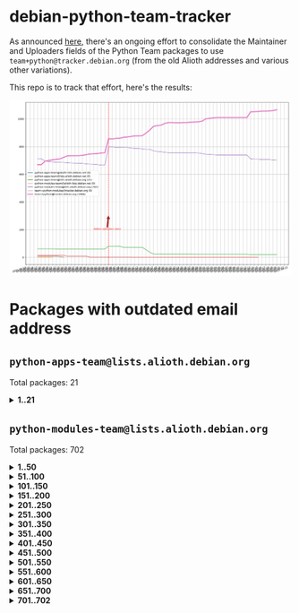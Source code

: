 # debian-python-team-tracker



As announced [here](https://lists.debian.org/debian-python/2021/08/msg00006.html), there's an ongoing effort to consolidate the Maintainer and Uploaders fields of the Python Team packages to use `team+python@tracker.debian.org` (from the old Alioth addresses and various other variations).



This repo is to track that effort, here's the results:



![Python team emails](images/python_team_emails.svg)


# Packages with outdated email address

## `python-apps-team@lists.alioth.debian.org`
Total packages: 21
<details>
<summary><b>1..21</b></summary>


| # | Package | Version |
| --- | --- | --- |
| 1 | [archmage](https://tracker.debian.org/archmage) | 1:0.4.2.1-1 |
| 2 | [ctop](https://tracker.debian.org/ctop) | 1.0.0-2.1 |
| 3 | [cython](https://tracker.debian.org/cython) | 0.29.14-1 |
| 4 | [db2twitter](https://tracker.debian.org/db2twitter) | 0.6-1.1 |
| 5 | [dodgy](https://tracker.debian.org/dodgy) | 0.1.9-3 |
| 6 | [etm](https://tracker.debian.org/etm) | 3.2.30-1.1 |
| 7 | [firmware-microbit-micropython](https://tracker.debian.org/firmware-microbit-micropython) | 1.0.1-2 |
| 8 | [flatlatex](https://tracker.debian.org/flatlatex) | 0.8-1.1 |
| 9 | [freealchemist](https://tracker.debian.org/freealchemist) | 0.5-1.1 |
| 10 | [kanboard-cli](https://tracker.debian.org/kanboard-cli) | 0.0.2-1.1 |
| 11 | [lightyears](https://tracker.debian.org/lightyears) | 1.4-2 |
| 12 | [muttdown](https://tracker.debian.org/muttdown) | 0.3.4-1 |
| 13 | [pelican](https://tracker.debian.org/pelican) | 4.0.1+dfsg-1.1 |
| 14 | [pipenv](https://tracker.debian.org/pipenv) | 11.9.0-1.1 |
| 15 | [prospector](https://tracker.debian.org/prospector) | 1.1.7-2 |
| 16 | [pybik](https://tracker.debian.org/pybik) | 3.0-3.1 |
| 17 | [retweet](https://tracker.debian.org/retweet) | 0.10-1.1 |
| 18 | [sen](https://tracker.debian.org/sen) | 0.6.1-0.1 |
| 19 | [sinntp](https://tracker.debian.org/sinntp) | 1.6-1.2 |
| 20 | [smem](https://tracker.debian.org/smem) | 1.5-1.1 |
| 21 | [voltron](https://tracker.debian.org/voltron) | 0.1.7+git20200109-1.1 |
</details>

## `python-modules-team@lists.alioth.debian.org`
Total packages: 702
<details>
<summary><b>1..50</b></summary>


| # | Package | Version |
| --- | --- | --- |
| 1 | [anorack](https://tracker.debian.org/anorack) | 0.2.7-1 |
| 2 | [anosql](https://tracker.debian.org/anosql) | 1.0.1-1 |
| 3 | [appdirs](https://tracker.debian.org/appdirs) | 1.4.4-1 |
| 4 | [asn1crypto](https://tracker.debian.org/asn1crypto) | 1.4.0-1 |
| 5 | [astral](https://tracker.debian.org/astral) | 1.6.1-2 |
| 6 | [authres](https://tracker.debian.org/authres) | 1.2.0-2 |
| 7 | [automat](https://tracker.debian.org/automat) | 20.2.0-1 |
| 8 | [azure-cosmos-table-python](https://tracker.debian.org/azure-cosmos-table-python) | 1.0.5+git20191025-5 |
| 9 | [babelfish](https://tracker.debian.org/babelfish) | 0.5.4-3 |
| 10 | [bdist-nsi](https://tracker.debian.org/bdist-nsi) | 0.1.5-2 |
| 11 | [behave](https://tracker.debian.org/behave) | 1.2.6-3 |
| 12 | [bernhard](https://tracker.debian.org/bernhard) | 0.2.6-2 |
| 13 | [betamax](https://tracker.debian.org/betamax) | 0.8.1-2 |
| 14 | [bibtexparser](https://tracker.debian.org/bibtexparser) | 1.1.0+ds-3 |
| 15 | [binaryornot](https://tracker.debian.org/binaryornot) | 0.4.4+dfsg-4 |
| 16 | [bitstruct](https://tracker.debian.org/bitstruct) | 8.9.0-1 |
| 17 | [blessings](https://tracker.debian.org/blessings) | 1.6-3 |
| 18 | [blinker](https://tracker.debian.org/blinker) | 1.4+dfsg1-0.3 |
| 19 | [case](https://tracker.debian.org/case) | 1.5.3+dfsg-3 |
| 20 | [celery-batches](https://tracker.debian.org/celery-batches) | 0.2-2 |
| 21 | [celery-haystack](https://tracker.debian.org/celery-haystack) | 0.10-4 |
| 22 | [cerealizer](https://tracker.debian.org/cerealizer) | 0.8.1-3 |
| 23 | [chardet](https://tracker.debian.org/chardet) | 4.0.0-1 |
| 24 | [chargebee-python](https://tracker.debian.org/chargebee-python) | 1.6.6-1 |
| 25 | [chargebee2-python](https://tracker.debian.org/chargebee2-python) | 2.7.3-1 |
| 26 | [circuits](https://tracker.debian.org/circuits) | 3.1.0+ds1-2 |
| 27 | [codicefiscale](https://tracker.debian.org/codicefiscale) | 0.9+ds0-2 |
| 28 | [colorclass](https://tracker.debian.org/colorclass) | 2.2.0-2.1 |
| 29 | [colorspacious](https://tracker.debian.org/colorspacious) | 1.1.2-2 |
| 30 | [commonmark](https://tracker.debian.org/commonmark) | 0.9.1-3 |
| 31 | [constantly](https://tracker.debian.org/constantly) | 15.1.0-2 |
| 32 | [contextlib2](https://tracker.debian.org/contextlib2) | 0.6.0.post1-1 |
| 33 | [cookiecutter](https://tracker.debian.org/cookiecutter) | 1.6.0-4 |
| 34 | [coreapi](https://tracker.debian.org/coreapi) | 2.3.3-4 |
| 35 | [coreschema](https://tracker.debian.org/coreschema) | 0.0.4-3 |
| 36 | [cov-core](https://tracker.debian.org/cov-core) | 1.15.0-3 |
| 37 | [cppy](https://tracker.debian.org/cppy) | 1.1.0-2 |
| 38 | [cram](https://tracker.debian.org/cram) | 0.7-4 |
| 39 | [cssutils](https://tracker.debian.org/cssutils) | 1.0.2-3 |
| 40 | [d2to1](https://tracker.debian.org/d2to1) | 0.2.12-2 |
| 41 | [deap](https://tracker.debian.org/deap) | 1.3.1-2 |
| 42 | [debiancontributors](https://tracker.debian.org/debiancontributors) | 0.7.8-2 |
| 43 | [devpi-common](https://tracker.debian.org/devpi-common) | 3.2.2-1.1 |
| 44 | [django-ajax-selects](https://tracker.debian.org/django-ajax-selects) | 1.7.0-3 |
| 45 | [django-anymail](https://tracker.debian.org/django-anymail) | 7.1.0-1 |
| 46 | [django-bitfield](https://tracker.debian.org/django-bitfield) | 1.9.6-2 |
| 47 | [django-countries](https://tracker.debian.org/django-countries) | 6.0-1 |
| 48 | [django-dirtyfields](https://tracker.debian.org/django-dirtyfields) | 1.3.1-2 |
| 49 | [django-downloadview](https://tracker.debian.org/django-downloadview) | 2.1.1-1 |
| 50 | [django-environ](https://tracker.debian.org/django-environ) | 0.4.4-2 |
</details>
<details>
<summary><b>51..100</b></summary>

| # | Package | Version |
| --- | --- | --- |
| 51 | [django-filter](https://tracker.debian.org/django-filter) | 2.4.0-1 |
| 52 | [django-hvad](https://tracker.debian.org/django-hvad) | 1.8.0-1.1 |
| 53 | [django-impersonate](https://tracker.debian.org/django-impersonate) | 1.5-1 |
| 54 | [django-js-reverse](https://tracker.debian.org/django-js-reverse) | 0.7.3-1.1 |
| 55 | [django-macaddress](https://tracker.debian.org/django-macaddress) | 1.5.0-2 |
| 56 | [django-markupfield](https://tracker.debian.org/django-markupfield) | 2.0.0-1 |
| 57 | [django-memoize](https://tracker.debian.org/django-memoize) | 2.2.0+dfsg-1 |
| 58 | [django-nose](https://tracker.debian.org/django-nose) | 1.4.6-2.1 |
| 59 | [django-notification](https://tracker.debian.org/django-notification) | 1.2.0-3 |
| 60 | [django-organizations](https://tracker.debian.org/django-organizations) | 1.1.2-1 |
| 61 | [django-pagination](https://tracker.debian.org/django-pagination) | 1.0.7-4 |
| 62 | [django-paintstore](https://tracker.debian.org/django-paintstore) | 0.2-4 |
| 63 | [django-picklefield](https://tracker.debian.org/django-picklefield) | 3.0.1-1 |
| 64 | [django-pipeline](https://tracker.debian.org/django-pipeline) | 1.6.14-3 |
| 65 | [django-q](https://tracker.debian.org/django-q) | 1.2.1-1 |
| 66 | [django-recurrence](https://tracker.debian.org/django-recurrence) | 1.10.3-1 |
| 67 | [django-redis-sessions](https://tracker.debian.org/django-redis-sessions) | 0.6.1-2 |
| 68 | [django-simple-redis-admin](https://tracker.debian.org/django-simple-redis-admin) | 1.4.0-2 |
| 69 | [django-stronghold](https://tracker.debian.org/django-stronghold) | 0.3.0+debian-2 |
| 70 | [django-webpack-loader](https://tracker.debian.org/django-webpack-loader) | 0.6.0-2 |
| 71 | [django-websocket-redis](https://tracker.debian.org/django-websocket-redis) | 0.4.7-2 |
| 72 | [django-wkhtmltopdf](https://tracker.debian.org/django-wkhtmltopdf) | 3.3.0-1 |
| 73 | [django-xmlrpc](https://tracker.debian.org/django-xmlrpc) | 0.1.8-2 |
| 74 | [djangorestframework-api-key](https://tracker.debian.org/djangorestframework-api-key) | 2.0.0-2 |
| 75 | [djangorestframework-filters](https://tracker.debian.org/djangorestframework-filters) | 1.0.0.dev0-1 |
| 76 | [dkimpy](https://tracker.debian.org/dkimpy) | 1.0.5-1 |
| 77 | [dnsdiag](https://tracker.debian.org/dnsdiag) | 1.7.0-1 |
| 78 | [dnspython](https://tracker.debian.org/dnspython) | 2.0.0-1 |
| 79 | [dockerpty](https://tracker.debian.org/dockerpty) | 0.4.1-2 |
| 80 | [dominate](https://tracker.debian.org/dominate) | 2.3.1-2 |
| 81 | [doublex](https://tracker.debian.org/doublex) | 1.9.2-1 |
| 82 | [drf-generators](https://tracker.debian.org/drf-generators) | 0.5.0-1 |
| 83 | [easyprocess](https://tracker.debian.org/easyprocess) | 0.2.5-2 |
| 84 | [elasticsearch-curator](https://tracker.debian.org/elasticsearch-curator) | 5.8.1-1 |
| 85 | [entrypoints](https://tracker.debian.org/entrypoints) | 0.3-3 |
| 86 | [enum34](https://tracker.debian.org/enum34) | 1.1.6-4 |
| 87 | [enzyme](https://tracker.debian.org/enzyme) | 0.4.1-2 |
| 88 | [exam](https://tracker.debian.org/exam) | 0.10.5-3 |
| 89 | [factory-boy](https://tracker.debian.org/factory-boy) | 2.11.1-3 |
| 90 | [faker](https://tracker.debian.org/faker) | 0.9.3-0.1 |
| 91 | [fakesleep](https://tracker.debian.org/fakesleep) | 0.1-2 |
| 92 | [fastchunking](https://tracker.debian.org/fastchunking) | 0.0.3-2 |
| 93 | [feedgenerator](https://tracker.debian.org/feedgenerator) | 1.9-2 |
| 94 | [flake8-polyfill](https://tracker.debian.org/flake8-polyfill) | 1.0.2-2 |
| 95 | [flask-api](https://tracker.debian.org/flask-api) | 1.1+dfsg-1.1 |
| 96 | [flask-assets](https://tracker.debian.org/flask-assets) | 2.0-1 |
| 97 | [flask-babelex](https://tracker.debian.org/flask-babelex) | 0.9.4-1 |
| 98 | [flask-bcrypt](https://tracker.debian.org/flask-bcrypt) | 0.7.1-2 |
| 99 | [flask-compress](https://tracker.debian.org/flask-compress) | 1.4.0-3 |
| 100 | [flask-gravatar](https://tracker.debian.org/flask-gravatar) | 0.4.2-2 |
</details>
<details>
<summary><b>101..150</b></summary>

| # | Package | Version |
| --- | --- | --- |
| 101 | [flask-htmlmin](https://tracker.debian.org/flask-htmlmin) | 1.3.2-2 |
| 102 | [flask-ldapconn](https://tracker.debian.org/flask-ldapconn) | 0.7.2-1.1 |
| 103 | [flask-limiter](https://tracker.debian.org/flask-limiter) | 1.0.1-2 |
| 104 | [flask-login](https://tracker.debian.org/flask-login) | 0.5.0-1 |
| 105 | [flask-mail](https://tracker.debian.org/flask-mail) | 0.9.1+dfsg1-1.1 |
| 106 | [flask-mongoengine](https://tracker.debian.org/flask-mongoengine) | 0.9.3-4 |
| 107 | [flask-multistatic](https://tracker.debian.org/flask-multistatic) | 1.0-2 |
| 108 | [flask-paranoid](https://tracker.debian.org/flask-paranoid) | 0.2.0-3.1 |
| 109 | [flask-script](https://tracker.debian.org/flask-script) | 2.0.6-2 |
| 110 | [flask-silk](https://tracker.debian.org/flask-silk) | 0.2-18 |
| 111 | [flask-wtf](https://tracker.debian.org/flask-wtf) | 0.14.3-1 |
| 112 | [flufl.bounce](https://tracker.debian.org/flufl.bounce) | 3.0.1-1 |
| 113 | [flufl.enum](https://tracker.debian.org/flufl.enum) | 4.1.1-3 |
| 114 | [flufl.i18n](https://tracker.debian.org/flufl.i18n) | 3.0.1-1 |
| 115 | [flufl.lock](https://tracker.debian.org/flufl.lock) | 5.0.1-1 |
| 116 | [flufl.password](https://tracker.debian.org/flufl.password) | 1.3-3 |
| 117 | [flufl.testing](https://tracker.debian.org/flufl.testing) | 0.7-2 |
| 118 | [gerritlib](https://tracker.debian.org/gerritlib) | 0.8.0-2 |
| 119 | [gmplot](https://tracker.debian.org/gmplot) | 1.2.0-2 |
| 120 | [gpxpy](https://tracker.debian.org/gpxpy) | 1.4.2-1 |
| 121 | [gtextfsm](https://tracker.debian.org/gtextfsm) | 1.1.0-2 |
| 122 | [gtts](https://tracker.debian.org/gtts) | 2.0.3-1 |
| 123 | [gtts-token](https://tracker.debian.org/gtts-token) | 1.1.3-1 |
| 124 | [guzzle-sphinx-theme](https://tracker.debian.org/guzzle-sphinx-theme) | 0.7.11-5 |
| 125 | [hachoir](https://tracker.debian.org/hachoir) | 3.1.0+dfsg-3 |
| 126 | [haproxy-log-analysis](https://tracker.debian.org/haproxy-log-analysis) | 2.0~b0-2 |
| 127 | [heapdict](https://tracker.debian.org/heapdict) | 1.0.1-1 |
| 128 | [hiro](https://tracker.debian.org/hiro) | 0.5-2 |
| 129 | [httpx](https://tracker.debian.org/httpx) | 0.16.1-1 |
| 130 | [hypothesis-auto](https://tracker.debian.org/hypothesis-auto) | 1.1.4-2 |
| 131 | [importmagic](https://tracker.debian.org/importmagic) | 0.1.7-2 |
| 132 | [inflection](https://tracker.debian.org/inflection) | 0.3.1-2 |
| 133 | [isodate](https://tracker.debian.org/isodate) | 0.6.0-2 |
| 134 | [itypes](https://tracker.debian.org/itypes) | 1.1.0-4 |
| 135 | [jaraco.itertools](https://tracker.debian.org/jaraco.itertools) | 2.0.1-4 |
| 136 | [javaproperties](https://tracker.debian.org/javaproperties) | 0.7.0-1 |
| 137 | [jinja2-time](https://tracker.debian.org/jinja2-time) | 0.2.0-2 |
| 138 | [jpy](https://tracker.debian.org/jpy) | 0.9.0-3 |
| 139 | [jpylyzer](https://tracker.debian.org/jpylyzer) | 2.0.0-3 |
| 140 | [json-tricks](https://tracker.debian.org/json-tricks) | 3.11.0-2 |
| 141 | [jsonhyperschema-codec](https://tracker.debian.org/jsonhyperschema-codec) | 1.0.3-2 |
| 142 | [jsonpickle](https://tracker.debian.org/jsonpickle) | 1.2-1 |
| 143 | [junos-eznc](https://tracker.debian.org/junos-eznc) | 2.1.7-3 |
| 144 | [jupyter-sphinx-theme](https://tracker.debian.org/jupyter-sphinx-theme) | 0.0.6+ds1-10 |
| 145 | [kitchen](https://tracker.debian.org/kitchen) | 1.2.6-2 |
| 146 | [kivy](https://tracker.debian.org/kivy) | 1.11.0-2 |
| 147 | [lazr.delegates](https://tracker.debian.org/lazr.delegates) | 2.0.3-2 |
| 148 | [lazr.smtptest](https://tracker.debian.org/lazr.smtptest) | 2.0.3-2 |
| 149 | [lexicon](https://tracker.debian.org/lexicon) | 3.3.17-1 |
| 150 | [libthumbor](https://tracker.debian.org/libthumbor) | 1.3.3-2 |
</details>
<details>
<summary><b>151..200</b></summary>

| # | Package | Version |
| --- | --- | --- |
| 151 | [logilab-constraint](https://tracker.debian.org/logilab-constraint) | 0.6.0-2 |
| 152 | [mako](https://tracker.debian.org/mako) | 1.1.3+ds1-2 |
| 153 | [manuel](https://tracker.debian.org/manuel) | 1.10.1-2 |
| 154 | [markupsafe](https://tracker.debian.org/markupsafe) | 1.1.1-1 |
| 155 | [mercurial-extension-utils](https://tracker.debian.org/mercurial-extension-utils) | 1.5.1-1 |
| 156 | [mercurial-extension-utils](https://tracker.debian.org/mercurial-extension-utils) | 1.5.1-3 |
| 157 | [mercurial-keyring](https://tracker.debian.org/mercurial-keyring) | 1.3.1-3 |
| 158 | [microsoft-authentication-extensions-for-python](https://tracker.debian.org/microsoft-authentication-extensions-for-python) | 0.3.0-1 |
| 159 | [milksnake](https://tracker.debian.org/milksnake) | 0.1.5-1 |
| 160 | [mimerender](https://tracker.debian.org/mimerender) | 0.6.0-2 |
| 161 | [mmllib](https://tracker.debian.org/mmllib) | 0.3.0.post1-2 |
| 162 | [mockldap](https://tracker.debian.org/mockldap) | 0.3.0-4 |
| 163 | [modernize](https://tracker.debian.org/modernize) | 0.7-2 |
| 164 | [moksha.common](https://tracker.debian.org/moksha.common) | 1.2.5-4 |
| 165 | [more-itertools](https://tracker.debian.org/more-itertools) | 4.2.0-3 |
| 166 | [mrtparse](https://tracker.debian.org/mrtparse) | 1.6-2 |
| 167 | [musicbrainzngs](https://tracker.debian.org/musicbrainzngs) | 0.7.1-2 |
| 168 | [mutagen](https://tracker.debian.org/mutagen) | 1.45.1-2 |
| 169 | [mwic](https://tracker.debian.org/mwic) | 0.7.8-1 |
| 170 | [mysql-connector-python](https://tracker.debian.org/mysql-connector-python) | 8.0.15-2 |
| 171 | [nb2plots](https://tracker.debian.org/nb2plots) | 0.6-2 |
| 172 | [netifaces](https://tracker.debian.org/netifaces) | 0.10.9-0.2 |
| 173 | [netmiko](https://tracker.debian.org/netmiko) | 2.4.2-1 |
| 174 | [networkx](https://tracker.debian.org/networkx) | 2.5+ds-2 |
| 175 | [nose](https://tracker.debian.org/nose) | 1.3.7-6 |
| 176 | [nose](https://tracker.debian.org/nose) | 1.3.7-7 |
| 177 | [nose2](https://tracker.debian.org/nose2) | 0.9.2-1 |
| 178 | [nose2-cov](https://tracker.debian.org/nose2-cov) | 1.0a4-3 |
| 179 | [ntplib](https://tracker.debian.org/ntplib) | 0.3.3-2 |
| 180 | [numpy-stl](https://tracker.debian.org/numpy-stl) | 2.9.0-1 |
| 181 | [numpydoc](https://tracker.debian.org/numpydoc) | 1.1.0-3 |
| 182 | [obsub](https://tracker.debian.org/obsub) | 0.2-4 |
| 183 | [okasha](https://tracker.debian.org/okasha) | 0.2.4-4 |
| 184 | [overpass](https://tracker.debian.org/overpass) | 0.7-1 |
| 185 | [pastescript](https://tracker.debian.org/pastescript) | 2.0.2-4 |
| 186 | [pcapy](https://tracker.debian.org/pcapy) | 0.11.4-2 |
| 187 | [pdfkit](https://tracker.debian.org/pdfkit) | 0.6.1-2 |
| 188 | [pep8](https://tracker.debian.org/pep8) | 1.7.1-9 |
| 189 | [pep8-naming](https://tracker.debian.org/pep8-naming) | 0.10.0-1 |
| 190 | [pg8000](https://tracker.debian.org/pg8000) | 1.10.6-2 |
| 191 | [pidcat](https://tracker.debian.org/pidcat) | 2.1.0-4 |
| 192 | [pilkit](https://tracker.debian.org/pilkit) | 2.0-3 |
| 193 | [plastex](https://tracker.debian.org/plastex) | 2.1-2 |
| 194 | [ply](https://tracker.debian.org/ply) | 3.11-4 |
| 195 | [portio](https://tracker.debian.org/portio) | 0.5-4 |
| 196 | [postgresfixture](https://tracker.debian.org/postgresfixture) | 0.4.2-1 |
| 197 | [power](https://tracker.debian.org/power) | 1.4+dfsg-4 |
| 198 | [pprintpp](https://tracker.debian.org/pprintpp) | 0.4.0-2 |
| 199 | [preggy](https://tracker.debian.org/preggy) | 1.4.4-1 |
| 200 | [prettytable](https://tracker.debian.org/prettytable) | 0.7.2-5 |
</details>
<details>
<summary><b>201..250</b></summary>

| # | Package | Version |
| --- | --- | --- |
| 201 | [proxmoxer](https://tracker.debian.org/proxmoxer) | 1.0.3-2 |
| 202 | [ptable](https://tracker.debian.org/ptable) | 0.9.2-2 |
| 203 | [py-macaroon-bakery](https://tracker.debian.org/py-macaroon-bakery) | 1.3.1-1 |
| 204 | [py-radix](https://tracker.debian.org/py-radix) | 0.10.0-3 |
| 205 | [py3dns](https://tracker.debian.org/py3dns) | 3.2.1-1 |
| 206 | [pyasn1](https://tracker.debian.org/pyasn1) | 0.4.8-1 |
| 207 | [pybindgen](https://tracker.debian.org/pybindgen) | 0.20.0+dfsg1-2 |
| 208 | [pycairo](https://tracker.debian.org/pycairo) | 1.16.2-3 |
| 209 | [pycairo](https://tracker.debian.org/pycairo) | 1.16.2-4 |
| 210 | [pycallgraph](https://tracker.debian.org/pycallgraph) | 1.1.3-1.2 |
| 211 | [pycares](https://tracker.debian.org/pycares) | 3.1.1-1 |
| 212 | [pycifrw](https://tracker.debian.org/pycifrw) | 4.4-2 |
| 213 | [pyclamd](https://tracker.debian.org/pyclamd) | 0.4.0-2 |
| 214 | [pycodestyle](https://tracker.debian.org/pycodestyle) | 2.6.0-1 |
| 215 | [pycparser](https://tracker.debian.org/pycparser) | 2.20-3 |
| 216 | [pycryptodome](https://tracker.debian.org/pycryptodome) | 3.9.7+dfsg1-1 |
| 217 | [pycxx](https://tracker.debian.org/pycxx) | 7.1.4-0.1 |
| 218 | [pydbus](https://tracker.debian.org/pydbus) | 0.6.0-4 |
| 219 | [pydenticon](https://tracker.debian.org/pydenticon) | 0.3.1-2 |
| 220 | [pydispatcher](https://tracker.debian.org/pydispatcher) | 2.0.5-2 |
| 221 | [pydle](https://tracker.debian.org/pydle) | 0.9.4-2 |
| 222 | [pyeapi](https://tracker.debian.org/pyeapi) | 0.8.1-2 |
| 223 | [pyee](https://tracker.debian.org/pyee) | 7.0.2-1 |
| 224 | [pyenchant](https://tracker.debian.org/pyenchant) | 3.2.0-1 |
| 225 | [pyfg](https://tracker.debian.org/pyfg) | 0.50-2 |
| 226 | [pyfiglet](https://tracker.debian.org/pyfiglet) | 0.8.0+dfsg-1 |
| 227 | [pyfribidi](https://tracker.debian.org/pyfribidi) | 0.12.0+repack-7 |
| 228 | [pygame](https://tracker.debian.org/pygame) | 1.9.6+dfsg-2 |
| 229 | [pygeoif](https://tracker.debian.org/pygeoif) | 0.7-2 |
| 230 | [pygithub](https://tracker.debian.org/pygithub) | 1.43.7-1 |
| 231 | [pygments](https://tracker.debian.org/pygments) | 2.3.1+dfsg-3 |
| 232 | [pygtail](https://tracker.debian.org/pygtail) | 0.6.1-2 |
| 233 | [pygtkspellcheck](https://tracker.debian.org/pygtkspellcheck) | 4.0.5-2 |
| 234 | [pyhamcrest](https://tracker.debian.org/pyhamcrest) | 1.9.0-3 |
| 235 | [pyinotify](https://tracker.debian.org/pyinotify) | 0.9.6-1.3 |
| 236 | [pyiosxr](https://tracker.debian.org/pyiosxr) | 0.52-1.1 |
| 237 | [pyjavaproperties](https://tracker.debian.org/pyjavaproperties) | 0.7-2 |
| 238 | [pyjokes](https://tracker.debian.org/pyjokes) | 0.5.0-3 |
| 239 | [pykcs11](https://tracker.debian.org/pykcs11) | 1.5.10-1 |
| 240 | [pylama](https://tracker.debian.org/pylama) | 7.4.3-3 |
| 241 | [pylibmc](https://tracker.debian.org/pylibmc) | 1.5.2-3 |
| 242 | [pylint-celery](https://tracker.debian.org/pylint-celery) | 0.3-5 |
| 243 | [pylint-common](https://tracker.debian.org/pylint-common) | 0.2.5-4 |
| 244 | [pylint-django](https://tracker.debian.org/pylint-django) | 2.0.13-1 |
| 245 | [pylint-flask](https://tracker.debian.org/pylint-flask) | 0.5-4 |
| 246 | [pylint-plugin-utils](https://tracker.debian.org/pylint-plugin-utils) | 0.6-1 |
| 247 | [pymacs](https://tracker.debian.org/pymacs) | 0.25-3 |
| 248 | [pymilter](https://tracker.debian.org/pymilter) | 1.0.4-2 |
| 249 | [pymodbus](https://tracker.debian.org/pymodbus) | 2.1.0+dfsg-2 |
| 250 | [pymssql](https://tracker.debian.org/pymssql) | 2.1.4+dfsg-3 |
</details>
<details>
<summary><b>251..300</b></summary>

| # | Package | Version |
| --- | --- | --- |
| 251 | [pymupdf](https://tracker.debian.org/pymupdf) | 1.17.4+ds1-2 |
| 252 | [pynag](https://tracker.debian.org/pynag) | 1.1.2+dfsg-2 |
| 253 | [pynliner](https://tracker.debian.org/pynliner) | 0.8.0-2 |
| 254 | [pyopengl](https://tracker.debian.org/pyopengl) | 3.1.5+dfsg-1 |
| 255 | [pypandoc](https://tracker.debian.org/pypandoc) | 1.5+ds0-1 |
| 256 | [pyparsing](https://tracker.debian.org/pyparsing) | 2.4.7-1 |
| 257 | [pyphen](https://tracker.debian.org/pyphen) | 0.9.5-3 |
| 258 | [pyprind](https://tracker.debian.org/pyprind) | 2.11.2-2 |
| 259 | [pyquery](https://tracker.debian.org/pyquery) | 1.2.9-4 |
| 260 | [pyrad](https://tracker.debian.org/pyrad) | 2.1-2 |
| 261 | [pyrsistent](https://tracker.debian.org/pyrsistent) | 0.15.5-1 |
| 262 | [pysendfile](https://tracker.debian.org/pysendfile) | 2.0.1-3 |
| 263 | [pysimplesoap](https://tracker.debian.org/pysimplesoap) | 1.16.2-3 |
| 264 | [pysmi](https://tracker.debian.org/pysmi) | 0.3.2-2 |
| 265 | [pysodium](https://tracker.debian.org/pysodium) | 0.7.0-2 |
| 266 | [pyspf](https://tracker.debian.org/pyspf) | 2.0.14-2 |
| 267 | [pysrt](https://tracker.debian.org/pysrt) | 1.0.1-2 |
| 268 | [pyssim](https://tracker.debian.org/pyssim) | 0.2-2 |
| 269 | [pystemd](https://tracker.debian.org/pystemd) | 0.7.0-4 |
| 270 | [pysubnettree](https://tracker.debian.org/pysubnettree) | 0.33-1 |
| 271 | [pytaglib](https://tracker.debian.org/pytaglib) | 0.3.6+dfsg-2 |
| 272 | [pytds](https://tracker.debian.org/pytds) | 1.10.0-1 |
| 273 | [pytest-arraydiff](https://tracker.debian.org/pytest-arraydiff) | 0.3-1 |
| 274 | [pytest-bdd](https://tracker.debian.org/pytest-bdd) | 3.2.1-1 |
| 275 | [pytest-cookies](https://tracker.debian.org/pytest-cookies) | 0.4.0-1 |
| 276 | [pytest-django](https://tracker.debian.org/pytest-django) | 3.5.1-1 |
| 277 | [pytest-expect](https://tracker.debian.org/pytest-expect) | 1.1.0-2 |
| 278 | [pytest-forked](https://tracker.debian.org/pytest-forked) | 1.3.0-1 |
| 279 | [pytest-helpers-namespace](https://tracker.debian.org/pytest-helpers-namespace) | 2019.1.8-1 |
| 280 | [pytest-httpbin](https://tracker.debian.org/pytest-httpbin) | 1.0.0-2 |
| 281 | [pytest-instafail](https://tracker.debian.org/pytest-instafail) | 0.4.2-1 |
| 282 | [pytest-remotedata](https://tracker.debian.org/pytest-remotedata) | 0.3.2-1 |
| 283 | [pytest-runner](https://tracker.debian.org/pytest-runner) | 2.11.1-1.2 |
| 284 | [pytest-sugar](https://tracker.debian.org/pytest-sugar) | 0.9.4-1 |
| 285 | [pytest-tornado](https://tracker.debian.org/pytest-tornado) | 0.8.1-1 |
| 286 | [pytest-vcr](https://tracker.debian.org/pytest-vcr) | 1.0.2-2 |
| 287 | [pytest-xvfb](https://tracker.debian.org/pytest-xvfb) | 1.2.0-1 |
| 288 | [python-activipy](https://tracker.debian.org/python-activipy) | 0.1-7 |
| 289 | [python-adal](https://tracker.debian.org/python-adal) | 1.2.2-1 |
| 290 | [python-agate](https://tracker.debian.org/python-agate) | 1.6.1-1 |
| 291 | [python-agate-excel](https://tracker.debian.org/python-agate-excel) | 0.2.3-1 |
| 292 | [python-aiohttp-security](https://tracker.debian.org/python-aiohttp-security) | 0.4.0-2 |
| 293 | [python-aiohttp-session](https://tracker.debian.org/python-aiohttp-session) | 2.9.0-2 |
| 294 | [python-aioinflux](https://tracker.debian.org/python-aioinflux) | 0.9.0-2 |
| 295 | [python-aiomeasures](https://tracker.debian.org/python-aiomeasures) | 0.5.14-3 |
| 296 | [python-amqplib](https://tracker.debian.org/python-amqplib) | 1.0.2-2 |
| 297 | [python-anyjson](https://tracker.debian.org/python-anyjson) | 0.3.3-2 |
| 298 | [python-apptools](https://tracker.debian.org/python-apptools) | 4.5.0-1.1 |
| 299 | [python-aptly](https://tracker.debian.org/python-aptly) | 0.12.10-2 |
| 300 | [python-args](https://tracker.debian.org/python-args) | 0.1.0-3 |
</details>
<details>
<summary><b>301..350</b></summary>

| # | Package | Version |
| --- | --- | --- |
| 301 | [python-arpy](https://tracker.debian.org/python-arpy) | 1.1.1-4 |
| 302 | [python-astor](https://tracker.debian.org/python-astor) | 0.8.1-1 |
| 303 | [python-async-timeout](https://tracker.debian.org/python-async-timeout) | 3.0.1-1.1 |
| 304 | [python-azure-devtools](https://tracker.debian.org/python-azure-devtools) | 1.2.0-1 |
| 305 | [python-base58](https://tracker.debian.org/python-base58) | 1.0.3-1.1 |
| 306 | [python-bcdoc](https://tracker.debian.org/python-bcdoc) | 0.16.0-2 |
| 307 | [python-bioblend](https://tracker.debian.org/python-bioblend) | 0.7.0-3 |
| 308 | [python-bitbucket-api](https://tracker.debian.org/python-bitbucket-api) | 0.5.0-3 |
| 309 | [python-box](https://tracker.debian.org/python-box) | 3.4.6-2 |
| 310 | [python-btrees](https://tracker.debian.org/python-btrees) | 4.3.1-2 |
| 311 | [python-cachecontrol](https://tracker.debian.org/python-cachecontrol) | 0.12.6-1 |
| 312 | [python-can](https://tracker.debian.org/python-can) | 3.3.2.final~github-2 |
| 313 | [python-cement](https://tracker.debian.org/python-cement) | 2.10.0-2 |
| 314 | [python-cerberus](https://tracker.debian.org/python-cerberus) | 1.3.2-1 |
| 315 | [python-click-log](https://tracker.debian.org/python-click-log) | 0.2.1-2 |
| 316 | [python-click-threading](https://tracker.debian.org/python-click-threading) | 0.4.4-2 |
| 317 | [python-clint](https://tracker.debian.org/python-clint) | 0.5.1-3 |
| 318 | [python-cluster](https://tracker.debian.org/python-cluster) | 1.3.3-3 |
| 319 | [python-cmarkgfm](https://tracker.debian.org/python-cmarkgfm) | 0.4.2-1 |
| 320 | [python-coloredlogs](https://tracker.debian.org/python-coloredlogs) | 7.3-2 |
| 321 | [python-colour](https://tracker.debian.org/python-colour) | 0.1.5-2 |
| 322 | [python-commentjson](https://tracker.debian.org/python-commentjson) | 0.8.3-2 |
| 323 | [python-consul](https://tracker.debian.org/python-consul) | 0.7.1-1.1 |
| 324 | [python-cookies](https://tracker.debian.org/python-cookies) | 2.2.1-3 |
| 325 | [python-cpuinfo](https://tracker.debian.org/python-cpuinfo) | 5.0.0-2 |
| 326 | [python-crcmod](https://tracker.debian.org/python-crcmod) | 1.7+dfsg-2 |
| 327 | [python-cs](https://tracker.debian.org/python-cs) | 2.7.1-1 |
| 328 | [python-cssselect2](https://tracker.debian.org/python-cssselect2) | 0.3.0-1 |
| 329 | [python-cycler](https://tracker.debian.org/python-cycler) | 0.10.0-3 |
| 330 | [python-daiquiri](https://tracker.debian.org/python-daiquiri) | 1.6.0-1 |
| 331 | [python-dbfread](https://tracker.debian.org/python-dbfread) | 2.0.7-3 |
| 332 | [python-decorator](https://tracker.debian.org/python-decorator) | 4.4.2-2 |
| 333 | [python-demjson](https://tracker.debian.org/python-demjson) | 2.2.4-5 |
| 334 | [python-diaspy](https://tracker.debian.org/python-diaspy) | 0.6.0-2 |
| 335 | [python-dict2xml](https://tracker.debian.org/python-dict2xml) | 1.7.0-1 |
| 336 | [python-dictobj](https://tracker.debian.org/python-dictobj) | 0.4-4 |
| 337 | [python-distro](https://tracker.debian.org/python-distro) | 1.5.0-1 |
| 338 | [python-distutils-extra](https://tracker.debian.org/python-distutils-extra) | 2.45 |
| 339 | [python-django-braces](https://tracker.debian.org/python-django-braces) | 1.14.0-1 |
| 340 | [python-django-casclient](https://tracker.debian.org/python-django-casclient) | 1.5.3-1 |
| 341 | [python-django-dbconn-retry](https://tracker.debian.org/python-django-dbconn-retry) | 0.1.5-1.1 |
| 342 | [python-django-etcd-settings](https://tracker.debian.org/python-django-etcd-settings) | 0.1.13+dfsg-3 |
| 343 | [python-django-gravatar2](https://tracker.debian.org/python-django-gravatar2) | 1.4.4-2 |
| 344 | [python-django-imagekit](https://tracker.debian.org/python-django-imagekit) | 4.0.2-3 |
| 345 | [python-django-jsonfield](https://tracker.debian.org/python-django-jsonfield) | 1.4.0-2 |
| 346 | [python-django-ordered-model](https://tracker.debian.org/python-django-ordered-model) | 3.4.1-1 |
| 347 | [python-django-push-notifications](https://tracker.debian.org/python-django-push-notifications) | 1.4.1-1 |
| 348 | [python-django-rest-framework-guardian](https://tracker.debian.org/python-django-rest-framework-guardian) | 0.3.0-2 |
| 349 | [python-django-rest-hooks](https://tracker.debian.org/python-django-rest-hooks) | 1.6.0-1.1 |
| 350 | [python-django-rules](https://tracker.debian.org/python-django-rules) | 2.2.0-1 |
</details>
<details>
<summary><b>351..400</b></summary>

| # | Package | Version |
| --- | --- | --- |
| 351 | [python-django-simple-history](https://tracker.debian.org/python-django-simple-history) | 2.7.0-1.1 |
| 352 | [python-django-split-settings](https://tracker.debian.org/python-django-split-settings) | 0.3.0-2 |
| 353 | [python-dnslib](https://tracker.debian.org/python-dnslib) | 0.9.14-1 |
| 354 | [python-docutils](https://tracker.debian.org/python-docutils) | 0.16+dfsg-2 |
| 355 | [python-doubleratchet](https://tracker.debian.org/python-doubleratchet) | 0.6.0-2 |
| 356 | [python-dpkt](https://tracker.debian.org/python-dpkt) | 1.9.2-2 |
| 357 | [python-easywebdav](https://tracker.debian.org/python-easywebdav) | 1.2.0-8 |
| 358 | [python-enable](https://tracker.debian.org/python-enable) | 4.8.1-1 |
| 359 | [python-envisage](https://tracker.debian.org/python-envisage) | 4.9.0-2.1 |
| 360 | [python-envparse](https://tracker.debian.org/python-envparse) | 0.2.0-2 |
| 361 | [python-envs](https://tracker.debian.org/python-envs) | 1.2.6-1.1 |
| 362 | [python-epc](https://tracker.debian.org/python-epc) | 0.0.5-3 |
| 363 | [python-etcd](https://tracker.debian.org/python-etcd) | 0.4.5-2 |
| 364 | [python-ethtool](https://tracker.debian.org/python-ethtool) | 0.14-3 |
| 365 | [python-ewmh](https://tracker.debian.org/python-ewmh) | 0.1.6-2 |
| 366 | [python-exchangelib](https://tracker.debian.org/python-exchangelib) | 3.2.0-1 |
| 367 | [python-exotel](https://tracker.debian.org/python-exotel) | 0.1.5-2 |
| 368 | [python-fastimport](https://tracker.debian.org/python-fastimport) | 0.9.8-5 |
| 369 | [python-feather-format](https://tracker.debian.org/python-feather-format) | 0.3.1+dfsg1-4 |
| 370 | [python-flaky](https://tracker.debian.org/python-flaky) | 3.7.0-1 |
| 371 | [python-flask-jwt-extended](https://tracker.debian.org/python-flask-jwt-extended) | 3.24.1-2 |
| 372 | [python-flask-marshmallow](https://tracker.debian.org/python-flask-marshmallow) | 0.10.1-4 |
| 373 | [python-flask-seeder](https://tracker.debian.org/python-flask-seeder) | 0.1~a2-2 |
| 374 | [python-flor](https://tracker.debian.org/python-flor) | 1.1.3-1 |
| 375 | [python-ftputil](https://tracker.debian.org/python-ftputil) | 3.4-3 |
| 376 | [python-fudge](https://tracker.debian.org/python-fudge) | 1.1.0-2 |
| 377 | [python-gammu](https://tracker.debian.org/python-gammu) | 2.12-2 |
| 378 | [python-gear](https://tracker.debian.org/python-gear) | 0.5.8-5 |
| 379 | [python-genty](https://tracker.debian.org/python-genty) | 1.3.2-1 |
| 380 | [python-geoip](https://tracker.debian.org/python-geoip) | 1.3.2-3 |
| 381 | [python-geoip2](https://tracker.debian.org/python-geoip2) | 2.9.0+dfsg1-2 |
| 382 | [python-getdns](https://tracker.debian.org/python-getdns) | 1.0.0~b1-2 |
| 383 | [python-gflags](https://tracker.debian.org/python-gflags) | 1.5.1-7 |
| 384 | [python-glob2](https://tracker.debian.org/python-glob2) | 0.5-3 |
| 385 | [python-gmpy2](https://tracker.debian.org/python-gmpy2) | 2.1.0~b5-0.1 |
| 386 | [python-gntp](https://tracker.debian.org/python-gntp) | 1.0.3-2 |
| 387 | [python-gnupg](https://tracker.debian.org/python-gnupg) | 0.4.6-1 |
| 388 | [python-guizero](https://tracker.debian.org/python-guizero) | 1.1.0+dfsg1-2 |
| 389 | [python-hashids](https://tracker.debian.org/python-hashids) | 1.3.1-1 |
| 390 | [python-hidapi](https://tracker.debian.org/python-hidapi) | 0.9.0.post3-2 |
| 391 | [python-hiredis](https://tracker.debian.org/python-hiredis) | 1.0.1-1 |
| 392 | [python-hpilo](https://tracker.debian.org/python-hpilo) | 4.3-3 |
| 393 | [python-html2text](https://tracker.debian.org/python-html2text) | 2020.1.16-1 |
| 394 | [python-http-parser](https://tracker.debian.org/python-http-parser) | 0.9.0-1 |
| 395 | [python-httptools](https://tracker.debian.org/python-httptools) | 0.1.1-1 |
| 396 | [python-ibm-cloud-sdk-core](https://tracker.debian.org/python-ibm-cloud-sdk-core) | 1.6.2-1 |
| 397 | [python-icalendar](https://tracker.debian.org/python-icalendar) | 4.0.3-4 |
| 398 | [python-idna](https://tracker.debian.org/python-idna) | 2.10-1 |
| 399 | [python-imagesize](https://tracker.debian.org/python-imagesize) | 1.2.0-2 |
| 400 | [python-iniparse](https://tracker.debian.org/python-iniparse) | 0.4-3 |
</details>
<details>
<summary><b>401..450</b></summary>

| # | Package | Version |
| --- | --- | --- |
| 401 | [python-ipaddr](https://tracker.debian.org/python-ipaddr) | 2.2.0-4 |
| 402 | [python-ipaddress](https://tracker.debian.org/python-ipaddress) | 1.0.23-1 |
| 403 | [python-ipfix](https://tracker.debian.org/python-ipfix) | 0.9.7-2 |
| 404 | [python-irodsclient](https://tracker.debian.org/python-irodsclient) | 0.8.1-2 |
| 405 | [python-isc-dhcp-leases](https://tracker.debian.org/python-isc-dhcp-leases) | 0.9.1-2 |
| 406 | [python-iso3166](https://tracker.debian.org/python-iso3166) | 0.8.git20170319-2 |
| 407 | [python-isoweek](https://tracker.debian.org/python-isoweek) | 1.3.3-3 |
| 408 | [python-jmespath](https://tracker.debian.org/python-jmespath) | 0.10.0-1 |
| 409 | [python-jsonrpc](https://tracker.debian.org/python-jsonrpc) | 1.13.0-1 |
| 410 | [python-junit-xml](https://tracker.debian.org/python-junit-xml) | 1.9-1 |
| 411 | [python-kanboard](https://tracker.debian.org/python-kanboard) | 1.0.1-1.1 |
| 412 | [python-keepalive](https://tracker.debian.org/python-keepalive) | 0.5-2 |
| 413 | [python-keyring](https://tracker.debian.org/python-keyring) | 18.0.1-2 |
| 414 | [python-langdetect](https://tracker.debian.org/python-langdetect) | 1.0.7-4 |
| 415 | [python-ldap](https://tracker.debian.org/python-ldap) | 3.2.0-4 |
| 416 | [python-ldapdomaindump](https://tracker.debian.org/python-ldapdomaindump) | 0.9.3-1 |
| 417 | [python-leather](https://tracker.debian.org/python-leather) | 0.3.3-1.1 |
| 418 | [python-libais](https://tracker.debian.org/python-libais) | 0.17+git.20190917.master.e464cf8-2 |
| 419 | [python-libguess](https://tracker.debian.org/python-libguess) | 1.1-4 |
| 420 | [python-logfury](https://tracker.debian.org/python-logfury) | 0.1.2-4 |
| 421 | [python-lupa](https://tracker.debian.org/python-lupa) | 1.9+dfsg-1 |
| 422 | [python-lzo](https://tracker.debian.org/python-lzo) | 1.12-3 |
| 423 | [python-mailer](https://tracker.debian.org/python-mailer) | 0.8.1-4 |
| 424 | [python-marshmallow-sqlalchemy](https://tracker.debian.org/python-marshmallow-sqlalchemy) | 0.19.0-1 |
| 425 | [python-mastodon](https://tracker.debian.org/python-mastodon) | 1.5.1-1 |
| 426 | [python-mbed-host-tests](https://tracker.debian.org/python-mbed-host-tests) | 1.4.4-3 |
| 427 | [python-mbed-ls](https://tracker.debian.org/python-mbed-ls) | 1.6.2+dfsg-3 |
| 428 | [python-mccabe](https://tracker.debian.org/python-mccabe) | 0.6.1-3 |
| 429 | [python-measurement](https://tracker.debian.org/python-measurement) | 2.0.1-2 |
| 430 | [python-mechanize](https://tracker.debian.org/python-mechanize) | 1:0.4.5-2 |
| 431 | [python-meld3](https://tracker.debian.org/python-meld3) | 1.0.2-3 |
| 432 | [python-mkdocs](https://tracker.debian.org/python-mkdocs) | 1.1.2+dfsg-1 |
| 433 | [python-mnemonic](https://tracker.debian.org/python-mnemonic) | 0.19-1 |
| 434 | [python-model-mommy](https://tracker.debian.org/python-model-mommy) | 1.6.0-2 |
| 435 | [python-morris](https://tracker.debian.org/python-morris) | 1.2-2 |
| 436 | [python-mpegdash](https://tracker.debian.org/python-mpegdash) | 0.2.0-1 |
| 437 | [python-mpv](https://tracker.debian.org/python-mpv) | 0.5.2-1 |
| 438 | [python-msrestazure](https://tracker.debian.org/python-msrestazure) | 0.6.2-1 |
| 439 | [python-multidict](https://tracker.debian.org/python-multidict) | 5.1.0-1 |
| 440 | [python-munch](https://tracker.debian.org/python-munch) | 2.3.2-2 |
| 441 | [python-murmurhash](https://tracker.debian.org/python-murmurhash) | 1.0.2-1 |
| 442 | [python-mysqldb](https://tracker.debian.org/python-mysqldb) | 1.4.4-2 |
| 443 | [python-nacl](https://tracker.debian.org/python-nacl) | 1.4.0-1 |
| 444 | [python-nine](https://tracker.debian.org/python-nine) | 1.1.0-1 |
| 445 | [python-noise](https://tracker.debian.org/python-noise) | 1.2.3-3 |
| 446 | [python-notify2](https://tracker.debian.org/python-notify2) | 0.3-4 |
| 447 | [python-ntlm-auth](https://tracker.debian.org/python-ntlm-auth) | 1.4.0-1 |
| 448 | [python-oauth](https://tracker.debian.org/python-oauth) | 1.0.1-6 |
| 449 | [python-odf](https://tracker.debian.org/python-odf) | 1.4.1-1 |
| 450 | [python-offtrac](https://tracker.debian.org/python-offtrac) | 0.1.0-2.1 |
</details>
<details>
<summary><b>451..500</b></summary>

| # | Package | Version |
| --- | --- | --- |
| 451 | [python-ofxclient](https://tracker.debian.org/python-ofxclient) | 2.0.4-2 |
| 452 | [python-opcua](https://tracker.debian.org/python-opcua) | 0.98.11-1 |
| 453 | [python-openid-cla](https://tracker.debian.org/python-openid-cla) | 1.2-2 |
| 454 | [python-openid-teams](https://tracker.debian.org/python-openid-teams) | 1.2-2 |
| 455 | [python-openidc-client](https://tracker.debian.org/python-openidc-client) | 0.6.0-1.1 |
| 456 | [python-opentimestamps](https://tracker.debian.org/python-opentimestamps) | 0.4.1-1 |
| 457 | [python-padme](https://tracker.debian.org/python-padme) | 1.1.1-3 |
| 458 | [python-pampy](https://tracker.debian.org/python-pampy) | 1.8.4-2 |
| 459 | [python-pamqp](https://tracker.debian.org/python-pamqp) | 2.3.0-2 |
| 460 | [python-parse-type](https://tracker.debian.org/python-parse-type) | 0.3.4-3 |
| 461 | [python-path-and-address](https://tracker.debian.org/python-path-and-address) | 2.0.1-2 |
| 462 | [python-pathtools](https://tracker.debian.org/python-pathtools) | 0.1.2-4 |
| 463 | [python-paypal](https://tracker.debian.org/python-paypal) | 1.2.5-3 |
| 464 | [python-peakutils](https://tracker.debian.org/python-peakutils) | 1.3.3+ds-2 |
| 465 | [python-pem](https://tracker.debian.org/python-pem) | 19.1.0-1 |
| 466 | [python-persistent](https://tracker.debian.org/python-persistent) | 4.6.4-0.2 |
| 467 | [python-pex](https://tracker.debian.org/python-pex) | 1.1.14-3.1 |
| 468 | [python-pgbouncer](https://tracker.debian.org/python-pgbouncer) | 0.0.9-3 |
| 469 | [python-pgpdump](https://tracker.debian.org/python-pgpdump) | 1.5-2 |
| 470 | [python-pgspecial](https://tracker.debian.org/python-pgspecial) | 1.11.10+dfsg1-1 |
| 471 | [python-phonenumbers](https://tracker.debian.org/python-phonenumbers) | 8.12.1-1 |
| 472 | [python-picklable-itertools](https://tracker.debian.org/python-picklable-itertools) | 0.1.1-3 |
| 473 | [python-pika](https://tracker.debian.org/python-pika) | 0.11.0-5 |
| 474 | [python-pkginfo](https://tracker.debian.org/python-pkginfo) | 1.4.2-3 |
| 475 | [python-plac](https://tracker.debian.org/python-plac) | 0.9.6-1.1 |
| 476 | [python-plaster](https://tracker.debian.org/python-plaster) | 1.0-2 |
| 477 | [python-plaster-pastedeploy](https://tracker.debian.org/python-plaster-pastedeploy) | 0.5-3 |
| 478 | [python-prctl](https://tracker.debian.org/python-prctl) | 1.7-2 |
| 479 | [python-preshed](https://tracker.debian.org/python-preshed) | 3.0.2-1 |
| 480 | [python-pretend](https://tracker.debian.org/python-pretend) | 1.0.9-1 |
| 481 | [python-prettylog](https://tracker.debian.org/python-prettylog) | 0.1.0-2 |
| 482 | [python-priority](https://tracker.debian.org/python-priority) | 1.3.0-3 |
| 483 | [python-progress](https://tracker.debian.org/python-progress) | 1.5-1 |
| 484 | [python-progressbar](https://tracker.debian.org/python-progressbar) | 2.5-2 |
| 485 | [python-protego](https://tracker.debian.org/python-protego) | 0.1.16+dfsg-2 |
| 486 | [python-prov](https://tracker.debian.org/python-prov) | 1.5.2-2 |
| 487 | [python-pskc](https://tracker.debian.org/python-pskc) | 1.1-3 |
| 488 | [python-public](https://tracker.debian.org/python-public) | 0.5-1.1 |
| 489 | [python-publicsuffix2](https://tracker.debian.org/python-publicsuffix2) | 2.20191221-2 |
| 490 | [python-py-zipkin](https://tracker.debian.org/python-py-zipkin) | 0.15.0-1.1 |
| 491 | [python-pyalsa](https://tracker.debian.org/python-pyalsa) | 1.1.6-2 |
| 492 | [python-pyasn1-modules](https://tracker.debian.org/python-pyasn1-modules) | 0.2.1-1 |
| 493 | [python-pybadges](https://tracker.debian.org/python-pybadges) | 2.2.1-1 |
| 494 | [python-pyface](https://tracker.debian.org/python-pyface) | 6.1.2-2 |
| 495 | [python-pyftpdlib](https://tracker.debian.org/python-pyftpdlib) | 1.5.4-2 |
| 496 | [python-pygerrit2](https://tracker.debian.org/python-pygerrit2) | 2.0.4-2 |
| 497 | [python-pygtrie](https://tracker.debian.org/python-pygtrie) | 2.2-1.1 |
| 498 | [python-pypump](https://tracker.debian.org/python-pypump) | 0.7-3 |
| 499 | [python-pysnmp4-apps](https://tracker.debian.org/python-pysnmp4-apps) | 0.3.2-2.2 |
| 500 | [python-pysnmp4-mibs](https://tracker.debian.org/python-pysnmp4-mibs) | 0.1.3-3 |
</details>
<details>
<summary><b>501..550</b></summary>

| # | Package | Version |
| --- | --- | --- |
| 501 | [python-pytest-benchmark](https://tracker.debian.org/python-pytest-benchmark) | 3.2.2-2 |
| 502 | [python-pytest-lazy-fixture](https://tracker.debian.org/python-pytest-lazy-fixture) | 0.5.1-1.1 |
| 503 | [python-pyvmomi](https://tracker.debian.org/python-pyvmomi) | 6.7.1-3 |
| 504 | [python-qrcode](https://tracker.debian.org/python-qrcode) | 6.1-2 |
| 505 | [python-qtpy](https://tracker.debian.org/python-qtpy) | 1.9.0-3 |
| 506 | [python-rarfile](https://tracker.debian.org/python-rarfile) | 3.1-1 |
| 507 | [python-ratelimiter](https://tracker.debian.org/python-ratelimiter) | 1.2.0.post0-1 |
| 508 | [python-redisearch-py](https://tracker.debian.org/python-redisearch-py) | 1.0.0-1 |
| 509 | [python-releases](https://tracker.debian.org/python-releases) | 1.6.3-1 |
| 510 | [python-repoze.lru](https://tracker.debian.org/python-repoze.lru) | 0.7-2 |
| 511 | [python-repoze.sphinx.autointerface](https://tracker.debian.org/python-repoze.sphinx.autointerface) | 0.8-0.2 |
| 512 | [python-repoze.tm2](https://tracker.debian.org/python-repoze.tm2) | 2.0-2 |
| 513 | [python-requests-cache](https://tracker.debian.org/python-requests-cache) | 0.5.2-1 |
| 514 | [python-requests-ntlm](https://tracker.debian.org/python-requests-ntlm) | 1.1.0-1.1 |
| 515 | [python-requirements-detector](https://tracker.debian.org/python-requirements-detector) | 0.6-2 |
| 516 | [python-restless](https://tracker.debian.org/python-restless) | 2.1.1-2 |
| 517 | [python-roman](https://tracker.debian.org/python-roman) | 2.0.0-4 |
| 518 | [python-roman](https://tracker.debian.org/python-roman) | 2.0.0-5 |
| 519 | [python-rpaths](https://tracker.debian.org/python-rpaths) | 0.13-1.1 |
| 520 | [python-rply](https://tracker.debian.org/python-rply) | 0.7.7-2 |
| 521 | [python-sabyenc](https://tracker.debian.org/python-sabyenc) | 4.0.2-1 |
| 522 | [python-schedutils](https://tracker.debian.org/python-schedutils) | 0.6-2.1 |
| 523 | [python-schema](https://tracker.debian.org/python-schema) | 0.6.7-3 |
| 524 | [python-schroot](https://tracker.debian.org/python-schroot) | 0.4-4 |
| 525 | [python-scp](https://tracker.debian.org/python-scp) | 0.13.0-2 |
| 526 | [python-scrapy-djangoitem](https://tracker.debian.org/python-scrapy-djangoitem) | 1.1.1-4 |
| 527 | [python-scripttest](https://tracker.debian.org/python-scripttest) | 1.3-3 |
| 528 | [python-scruffy](https://tracker.debian.org/python-scruffy) | 0.3.3-2 |
| 529 | [python-sdnotify](https://tracker.debian.org/python-sdnotify) | 0.3.1-2 |
| 530 | [python-serverfiles](https://tracker.debian.org/python-serverfiles) | 0.3.0-1 |
| 531 | [python-service-identity](https://tracker.debian.org/python-service-identity) | 18.1.0-6 |
| 532 | [python-sexpdata](https://tracker.debian.org/python-sexpdata) | 0.0.3-2 |
| 533 | [python-shade](https://tracker.debian.org/python-shade) | 1.30.0-3 |
| 534 | [python-shellescape](https://tracker.debian.org/python-shellescape) | 3.4.1-4 |
| 535 | [python-simpy](https://tracker.debian.org/python-simpy) | 2.3.1+dfsg-2 |
| 536 | [python-simpy3](https://tracker.debian.org/python-simpy3) | 3.0.11-2 |
| 537 | [python-slimmer](https://tracker.debian.org/python-slimmer) | 0.1.30-8 |
| 538 | [python-slugify](https://tracker.debian.org/python-slugify) | 4.0.0-1 |
| 539 | [python-smstrade](https://tracker.debian.org/python-smstrade) | 0.2.4-6 |
| 540 | [python-socketpool](https://tracker.debian.org/python-socketpool) | 0.5.3-5 |
| 541 | [python-sparkpost](https://tracker.debian.org/python-sparkpost) | 1.3.7-2 |
| 542 | [python-sphinx-issues](https://tracker.debian.org/python-sphinx-issues) | 1.2.0-2 |
| 543 | [python-spur](https://tracker.debian.org/python-spur) | 0.3.21-1 |
| 544 | [python-srp](https://tracker.debian.org/python-srp) | 1.0.15-1 |
| 545 | [python-statsd](https://tracker.debian.org/python-statsd) | 3.3.0-2 |
| 546 | [python-stopit](https://tracker.debian.org/python-stopit) | 1.1.2-1 |
| 547 | [python-structlog](https://tracker.debian.org/python-structlog) | 20.1.0-1 |
| 548 | [python-sunlight](https://tracker.debian.org/python-sunlight) | 1.1.5-3 |
| 549 | [python-suntime](https://tracker.debian.org/python-suntime) | 1.2.5-2 |
| 550 | [python-tblib](https://tracker.debian.org/python-tblib) | 1.7.0-1 |
</details>
<details>
<summary><b>551..600</b></summary>

| # | Package | Version |
| --- | --- | --- |
| 551 | [python-tempita](https://tracker.debian.org/python-tempita) | 0.5.2-6 |
| 552 | [python-tesserocr](https://tracker.debian.org/python-tesserocr) | 2.5.0-1 |
| 553 | [python-test-server](https://tracker.debian.org/python-test-server) | 0.0.27-2 |
| 554 | [python-testing.common.database](https://tracker.debian.org/python-testing.common.database) | 2.0.0-2 |
| 555 | [python-testing.mysqld](https://tracker.debian.org/python-testing.mysqld) | 1.4.0-4 |
| 556 | [python-testing.postgresql](https://tracker.debian.org/python-testing.postgresql) | 1.3.0-2 |
| 557 | [python-textile](https://tracker.debian.org/python-textile) | 1:4.0.1-3 |
| 558 | [python-thriftpy](https://tracker.debian.org/python-thriftpy) | 0.3.9+ds1-1 |
| 559 | [python-tidylib](https://tracker.debian.org/python-tidylib) | 0.3.2~dfsg-6 |
| 560 | [python-timeline](https://tracker.debian.org/python-timeline) | 0.0.7-2 |
| 561 | [python-tinycss](https://tracker.debian.org/python-tinycss) | 0.4-3 |
| 562 | [python-tinycss2](https://tracker.debian.org/python-tinycss2) | 1.0.2-1 |
| 563 | [python-tktreectrl](https://tracker.debian.org/python-tktreectrl) | 2.0.2-3 |
| 564 | [python-tld](https://tracker.debian.org/python-tld) | 0.11.11-1 |
| 565 | [python-toml](https://tracker.debian.org/python-toml) | 0.10.1-1 |
| 566 | [python-tomlkit](https://tracker.debian.org/python-tomlkit) | 0.6.0-2 |
| 567 | [python-traits](https://tracker.debian.org/python-traits) | 5.2.0-2 |
| 568 | [python-traitsui](https://tracker.debian.org/python-traitsui) | 6.1.3-3 |
| 569 | [python-translationstring](https://tracker.debian.org/python-translationstring) | 1.4-1 |
| 570 | [python-trezor](https://tracker.debian.org/python-trezor) | 0.12.2-2 |
| 571 | [python-trie](https://tracker.debian.org/python-trie) | 0.2+ds-2 |
| 572 | [python-twitter](https://tracker.debian.org/python-twitter) | 3.3-2 |
| 573 | [python-typeguard](https://tracker.debian.org/python-typeguard) | 2.2.2-1.1 |
| 574 | [python-tzlocal](https://tracker.debian.org/python-tzlocal) | 2.1-1 |
| 575 | [python-udatetime](https://tracker.debian.org/python-udatetime) | 0.0.16-4 |
| 576 | [python-uflash](https://tracker.debian.org/python-uflash) | 1.2.4+dfsg-4 |
| 577 | [python-unicodecsv](https://tracker.debian.org/python-unicodecsv) | 0.14.1-2 |
| 578 | [python-unidiff](https://tracker.debian.org/python-unidiff) | 0.5.5-2 |
| 579 | [python-urlobject](https://tracker.debian.org/python-urlobject) | 2.4.3-3 |
| 580 | [python-urwidtrees](https://tracker.debian.org/python-urwidtrees) | 1.0.3.dev0-1 |
| 581 | [python-utils](https://tracker.debian.org/python-utils) | 2.3.0-2 |
| 582 | [python-vagrant](https://tracker.debian.org/python-vagrant) | 0.5.15-3 |
| 583 | [python-venusian](https://tracker.debian.org/python-venusian) | 3.0.0-1 |
| 584 | [python-versioneer](https://tracker.debian.org/python-versioneer) | 0.18-3 |
| 585 | [python-vobject](https://tracker.debian.org/python-vobject) | 0.9.6.1-0.2 |
| 586 | [python-watson-developer-cloud](https://tracker.debian.org/python-watson-developer-cloud) | 4.3.0-1 |
| 587 | [python-webencodings](https://tracker.debian.org/python-webencodings) | 0.5.1-2 |
| 588 | [python-webob](https://tracker.debian.org/python-webob) | 1:1.8.6-1.1 |
| 589 | [python-wget](https://tracker.debian.org/python-wget) | 3.2-3 |
| 590 | [python-wheezy.template](https://tracker.debian.org/python-wheezy.template) | 0.1.167-2 |
| 591 | [python-whoosh](https://tracker.debian.org/python-whoosh) | 2.7.4+git6-g9134ad92-5 |
| 592 | [python-wither](https://tracker.debian.org/python-wither) | 1.1-2 |
| 593 | [python-wsgilog](https://tracker.debian.org/python-wsgilog) | 0.3.1-3 |
| 594 | [python-x3dh](https://tracker.debian.org/python-x3dh) | 0.5.8-2 |
| 595 | [python-xeddsa](https://tracker.debian.org/python-xeddsa) | 0.4.6-2 |
| 596 | [python-yaswfp](https://tracker.debian.org/python-yaswfp) | 0.9.3-1.1 |
| 597 | [python-yenc](https://tracker.debian.org/python-yenc) | 0.4.0-8 |
| 598 | [python-zc.customdoctests](https://tracker.debian.org/python-zc.customdoctests) | 1.0.1-2 |
| 599 | [python-zipp](https://tracker.debian.org/python-zipp) | 1.0.0-3 |
| 600 | [python-zxcvbn](https://tracker.debian.org/python-zxcvbn) | 4.4.28-2 |
</details>
<details>
<summary><b>601..650</b></summary>

| # | Package | Version |
| --- | --- | --- |
| 601 | [python3-proselint](https://tracker.debian.org/python3-proselint) | 0.10.2-2 |
| 602 | [pythondialog](https://tracker.debian.org/pythondialog) | 3.5.1-1 |
| 603 | [pythonmagick](https://tracker.debian.org/pythonmagick) | 0.9.19-6 |
| 604 | [pytoml](https://tracker.debian.org/pytoml) | 0.1.21-1 |
| 605 | [pyuca](https://tracker.debian.org/pyuca) | 1.2-2 |
| 606 | [pyutilib](https://tracker.debian.org/pyutilib) | 5.8.0-1 |
| 607 | [pyvirtualdisplay](https://tracker.debian.org/pyvirtualdisplay) | 0.2.1-3 |
| 608 | [pywavelets](https://tracker.debian.org/pywavelets) | 1.1.1-1 |
| 609 | [pywinrm](https://tracker.debian.org/pywinrm) | 0.3.0-2 |
| 610 | [quark-sphinx-theme](https://tracker.debian.org/quark-sphinx-theme) | 0.5.1-2 |
| 611 | [readlike](https://tracker.debian.org/readlike) | 0.1.3-1.1 |
| 612 | [recommonmark](https://tracker.debian.org/recommonmark) | 0.6.0+ds-1 |
| 613 | [redis-py-cluster](https://tracker.debian.org/redis-py-cluster) | 2.0.0-1 |
| 614 | [reentry](https://tracker.debian.org/reentry) | 1.3.1-1 |
| 615 | [reparser](https://tracker.debian.org/reparser) | 1.4.3-1 |
| 616 | [requests-aws](https://tracker.debian.org/requests-aws) | 0.1.5-2 |
| 617 | [restrictedpython](https://tracker.debian.org/restrictedpython) | 4.0~b3-2 |
| 618 | [ripe-atlas-cousteau](https://tracker.debian.org/ripe-atlas-cousteau) | 1.4.2-3 |
| 619 | [ripe-atlas-sagan](https://tracker.debian.org/ripe-atlas-sagan) | 1.2.2-2 |
| 620 | [robot-detection](https://tracker.debian.org/robot-detection) | 0.4.0-2 |
| 621 | [routes](https://tracker.debian.org/routes) | 2.5.1-1 |
| 622 | [sgmllib3k](https://tracker.debian.org/sgmllib3k) | 1.0.0-3 |
| 623 | [simplegeneric](https://tracker.debian.org/simplegeneric) | 0.8.1-3 |
| 624 | [singledispatch](https://tracker.debian.org/singledispatch) | 3.4.0.3-3 |
| 625 | [sireader](https://tracker.debian.org/sireader) | 1.1.1-2 |
| 626 | [sleekxmpp](https://tracker.debian.org/sleekxmpp) | 1.3.3-6 |
| 627 | [slimit](https://tracker.debian.org/slimit) | 0.8.1-4 |
| 628 | [smartypants](https://tracker.debian.org/smartypants) | 2.0.0-2 |
| 629 | [social-auth-app-django](https://tracker.debian.org/social-auth-app-django) | 3.1.0-2.1 |
| 630 | [social-auth-core](https://tracker.debian.org/social-auth-core) | 3.1.0-1.1 |
| 631 | [sorl-thumbnail](https://tracker.debian.org/sorl-thumbnail) | 12.5.0-2 |
| 632 | [sortedcollections](https://tracker.debian.org/sortedcollections) | 1.0.1-1 |
| 633 | [sortedcontainers](https://tracker.debian.org/sortedcontainers) | 2.1.0-2 |
| 634 | [sparql-wrapper-python](https://tracker.debian.org/sparql-wrapper-python) | 1.8.5-1 |
| 635 | [speaklater](https://tracker.debian.org/speaklater) | 1.3-5 |
| 636 | [sphinx](https://tracker.debian.org/sphinx) | 1.8.5-2 |
| 637 | [sphinx](https://tracker.debian.org/sphinx) | 1.8.5-3 |
| 638 | [sphinx](https://tracker.debian.org/sphinx) | 1.8.5-4 |
| 639 | [sphinx](https://tracker.debian.org/sphinx) | 1.8.5-5 |
| 640 | [sphinx](https://tracker.debian.org/sphinx) | 1.8.5-7 |
| 641 | [sphinx](https://tracker.debian.org/sphinx) | 1.8.5-9 |
| 642 | [sphinx](https://tracker.debian.org/sphinx) | 2.4.3-2 |
| 643 | [sphinx](https://tracker.debian.org/sphinx) | 2.4.3-4 |
| 644 | [sphinx](https://tracker.debian.org/sphinx) | 3.2.1-1 |
| 645 | [sphinx-autorun](https://tracker.debian.org/sphinx-autorun) | 1.1.0-3.1 |
| 646 | [sphinx-celery](https://tracker.debian.org/sphinx-celery) | 2.0.0-1 |
| 647 | [sphinx-intl](https://tracker.debian.org/sphinx-intl) | 2.0.1-2 |
| 648 | [sphinxcontrib-devhelp](https://tracker.debian.org/sphinxcontrib-devhelp) | 1.0.2-2 |
| 649 | [sphinxcontrib-doxylink](https://tracker.debian.org/sphinxcontrib-doxylink) | 1.5-1 |
| 650 | [sphinxcontrib-log-cabinet](https://tracker.debian.org/sphinxcontrib-log-cabinet) | 1.0.1-2 |
</details>
<details>
<summary><b>651..700</b></summary>

| # | Package | Version |
| --- | --- | --- |
| 651 | [sphinxcontrib-qthelp](https://tracker.debian.org/sphinxcontrib-qthelp) | 1.0.3-2 |
| 652 | [sphinxcontrib-rubydomain](https://tracker.debian.org/sphinxcontrib-rubydomain) | 0.1~dev-20100804-2 |
| 653 | [sphinxcontrib-websupport](https://tracker.debian.org/sphinxcontrib-websupport) | 1.2.4-1 |
| 654 | [sphinxtesters](https://tracker.debian.org/sphinxtesters) | 0.2.3-1 |
| 655 | [sqlalchemy](https://tracker.debian.org/sqlalchemy) | 1.3.15+ds1-1 |
| 656 | [sqlparse](https://tracker.debian.org/sqlparse) | 0.3.1-1 |
| 657 | [sshpubkeys](https://tracker.debian.org/sshpubkeys) | 3.1.0-2.1 |
| 658 | [sshtunnel](https://tracker.debian.org/sshtunnel) | 0.1.4-2 |
| 659 | [stardicter](https://tracker.debian.org/stardicter) | 1.2-1 |
| 660 | [straight.plugin](https://tracker.debian.org/straight.plugin) | 1.4.1-3 |
| 661 | [stsci.distutils](https://tracker.debian.org/stsci.distutils) | 0.3.7-5 |
| 662 | [subvertpy](https://tracker.debian.org/subvertpy) | 0.11.0~git20191228+2423bf1-3 |
| 663 | [svgwrite](https://tracker.debian.org/svgwrite) | 1.3.1-1 |
| 664 | [tagpy](https://tracker.debian.org/tagpy) | 2013.1-7 |
| 665 | [terminaltables](https://tracker.debian.org/terminaltables) | 3.1.0-3 |
| 666 | [texext](https://tracker.debian.org/texext) | 0.6.6-2 |
| 667 | [tinydb](https://tracker.debian.org/tinydb) | 3.15.2-2 |
| 668 | [tldextract](https://tracker.debian.org/tldextract) | 2.2.1-1 |
| 669 | [translation-finder](https://tracker.debian.org/translation-finder) | 1.0-1 |
| 670 | [transmissionrpc](https://tracker.debian.org/transmissionrpc) | 0.11-4 |
| 671 | [twodict](https://tracker.debian.org/twodict) | 1.2-2 |
| 672 | [txacme](https://tracker.debian.org/txacme) | 0.9.2-2 |
| 673 | [txws](https://tracker.debian.org/txws) | 0.9.1-4 |
| 674 | [txzmq](https://tracker.debian.org/txzmq) | 0.8.0-2 |
| 675 | [typogrify](https://tracker.debian.org/typogrify) | 1:2.0.7-2 |
| 676 | [u-msgpack-python](https://tracker.debian.org/u-msgpack-python) | 2.3.0-2 |
| 677 | [unittest2](https://tracker.debian.org/unittest2) | 1.1.0-7 |
| 678 | [utidylib](https://tracker.debian.org/utidylib) | 0.5-3 |
| 679 | [validators](https://tracker.debian.org/validators) | 0.14.2-2 |
| 680 | [vcr.py](https://tracker.debian.org/vcr.py) | 4.0.2-1 |
| 681 | [vim-autopep8](https://tracker.debian.org/vim-autopep8) | 1.2.0-2 |
| 682 | [voluptuous](https://tracker.debian.org/voluptuous) | 0.11.1-1 |
| 683 | [vsts-cd-manager](https://tracker.debian.org/vsts-cd-manager) | 1.0.2-3 |
| 684 | [wchartype](https://tracker.debian.org/wchartype) | 0.1-2 |
| 685 | [wcwidth](https://tracker.debian.org/wcwidth) | 0.1.9+dfsg1-2 |
| 686 | [webpy](https://tracker.debian.org/webpy) | 1:0.61-1 |
| 687 | [websocket-client](https://tracker.debian.org/websocket-client) | 0.57.0-1 |
| 688 | [wheel](https://tracker.debian.org/wheel) | 0.34.2-1 |
| 689 | [whichcraft](https://tracker.debian.org/whichcraft) | 0.4.1-2 |
| 690 | [wikitrans](https://tracker.debian.org/wikitrans) | 1.3-1 |
| 691 | [willow](https://tracker.debian.org/willow) | 1.4-1 |
| 692 | [wlc](https://tracker.debian.org/wlc) | 1.2-1 |
| 693 | [wokkel](https://tracker.debian.org/wokkel) | 18.0.0-3.1 |
| 694 | [wsgiproxy2](https://tracker.debian.org/wsgiproxy2) | 0.4.5-1.1 |
| 695 | [wtf-peewee](https://tracker.debian.org/wtf-peewee) | 3.0.0+dfsg-2 |
| 696 | [wtforms](https://tracker.debian.org/wtforms) | 2.2.1-2 |
| 697 | [xhtml2pdf](https://tracker.debian.org/xhtml2pdf) | 0.2.4-1 |
| 698 | [xlwt](https://tracker.debian.org/xlwt) | 1.3.0-3 |
| 699 | [zc.lockfile](https://tracker.debian.org/zc.lockfile) | 2.0-1 |
| 700 | [zict](https://tracker.debian.org/zict) | 2.0.0-1 |
</details>
<details>
<summary><b>701..702</b></summary>

| # | Package | Version |
| --- | --- | --- |
| 701 | [zodbpickle](https://tracker.debian.org/zodbpickle) | 1.0-3 |
| 702 | [zope.deprecation](https://tracker.debian.org/zope.deprecation) | 4.4.0-4 |
</details>
